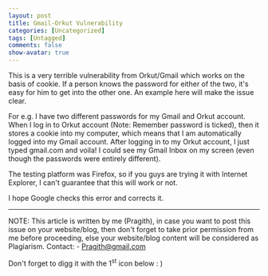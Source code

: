 ```yaml
---
layout: post
title: Gmail-Orkut Vulnerability
categories: [Uncategorized]
tags: [Untagged]
comments: false
show-avatar: true
---
```


This is a very terrible vulnerability from Orkut/Gmail which works on the basis of cookie. If a person knows the password for either of the two, it's easy for him to get into the other one. An example here will make the issue clear.

For e.g. I have two different passwords for my Gmail and Orkut account. When I log in to Orkut account (Note: Remember password is ticked), then it stores a cookie into my computer, which means that I am automatically logged into my Gmail account. After logging in to my Orkut account, I just typed gmail.com and voila! I could see my Gmail Inbox on my screen (even though the passwords were entirely different).

The testing platform was Firefox, so if you guys are trying it with Internet Explorer, I can't guarantee that this will work or not.

I hope Google checks this error and corrects it.

________________________________________________________________

NOTE: This article is written by me (Pragith), in case you want to post this issue on your website/blog, then don't forget to take prior permission from me before proceeding, else your website/blog content will be considered as Plagiarism. Contact: - <a href="mailto:Pragith@gmail.com">Pragith@gmail.com</a>

Don't forget to digg it with the 1<sup>st</sup> icon below : )